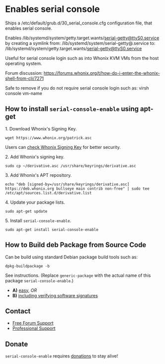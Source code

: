 # Enables serial console #

Ships a /etc/default/grub.d/30_serial_console.cfg configuration file, that
enables serial console.

Enables /lib/systemd/system/getty.target.wants/serial-getty@ttyS0.service by
creating a symlink from:
/lib/systemd/system/serial-getty@.service
to:
/lib/systemd/system/getty.target.wants/serial-getty@ttyS0.service

Useful for serial console login such as into Whonix KVM VMs from the host
operating system.

Forum discussion:
https://forums.whonix.org/t/how-do-i-enter-the-whonix-shell-from-cli/7271

Safe to remove if you do not require serial console login such as:
virsh console vm-name
## How to install `serial-console-enable` using apt-get ##

1\. Download Whonix's Signing Key.

```
wget https://www.whonix.org/patrick.asc
```

Users can [check Whonix Signing Key](https://www.whonix.org/wiki/Whonix_Signing_Key) for better security.

2\. Add Whonix's signing key.

```
sudo cp ~/derivative.asc /usr/share/keyrings/derivative.asc
```

3\. Add Whonix's APT repository.

```
echo "deb [signed-by=/usr/share/keyrings/derivative.asc] https://deb.whonix.org bullseye main contrib non-free" | sudo tee /etc/apt/sources.list.d/derivative.list
```

4\. Update your package lists.

```
sudo apt-get update
```

5\. Install `serial-console-enable`.

```
sudo apt-get install serial-console-enable
```

## How to Build deb Package from Source Code ##

Can be build using standard Debian package build tools such as:

```
dpkg-buildpackage -b
```

See instructions. (Replace `generic-package` with the actual name of this package `serial-console-enable`.)

* **A)** [easy](https://www.whonix.org/wiki/Dev/Build_Documentation/generic-package/easy), _OR_
* **B)** [including verifying software signatures](https://www.whonix.org/wiki/Dev/Build_Documentation/generic-package)

## Contact ##

* [Free Forum Support](https://forums.whonix.org)
* [Professional Support](https://www.whonix.org/wiki/Professional_Support)

## Donate ##

`serial-console-enable` requires [donations](https://www.whonix.org/wiki/Donate) to stay alive!
